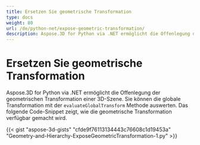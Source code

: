 ```yaml
---
title: Ersetzen Sie geometrische Transformation
type: docs
weight: 80
url: /de/python-net/expose-geometric-transformation/
description: Aspose.3D for Python via .NET ermöglicht die Offenlegung der geometrischen Transformation einer 3D-Szene. Sie können die globale Transformation mithilfe der Evaluate Global Transform-Methode bewerten.
---
```

#  **Ersetzen Sie geometrische Transformation**
Aspose.3D for Python via .NET ermöglicht die Offenlegung der geometrischen Transformation einer 3D-Szene. Sie können die globale Transformation mit der `evaluateGlobalTransform` Methode auswerten. Das folgende Code-Snippet zeigt, wie die geometrische Transformation verfügbar gemacht wird.

{{< gist "aspose-3d-gists" "cfde9f76113134443c76608c1d19453a" "Geometry-and-Hierarchy-ExposeGeometricTransformation-1.py" >}}
